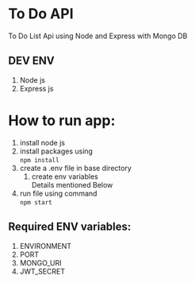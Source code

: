 # To Do API
To Do List Api using Node and Express with Mongo DB

## DEV ENV
1. Node js
2. Express js

# How to run app:
1. install node js
2. install packages using  
   `npm install`
3. create a .env file in base directory
    1. create env variables  
       Details mentioned Below
4. run file using command  
   `npm start`

## Required ENV variables:
1. ENVIRONMENT
2. PORT
3. MONGO_URI
4. JWT_SECRET
